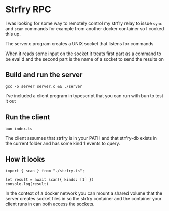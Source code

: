 # Strfry RPC

I was looking for some way to remotely control my strfry relay to issue `sync` and `scan` commands for example from another docker container so I cooked this up.

The server.c program creates a UNIX socket that listens for commands

When it reads some input on the socket it treats first part as a command to be eval'd and the second part is the name of a socket to send the results on

## Build and run the server

    gcc -o server server.c && ./server

I've included a client program in typescript that you can run with bun to test it out

## Run the client

    bun index.ts

The client assumes that strfry is in your PATH and that strfry-db exists in the current folder and has some kind 1 events to query.

## How it looks

    import { scan } from "./strfry.ts";

    let result = await scan({ kinds: [1] })
    console.log(result)

In the context of a docker network you can mount a shared volume that the server creates socket files in so the strfry container and the container your client runs in can both access the sockets.
